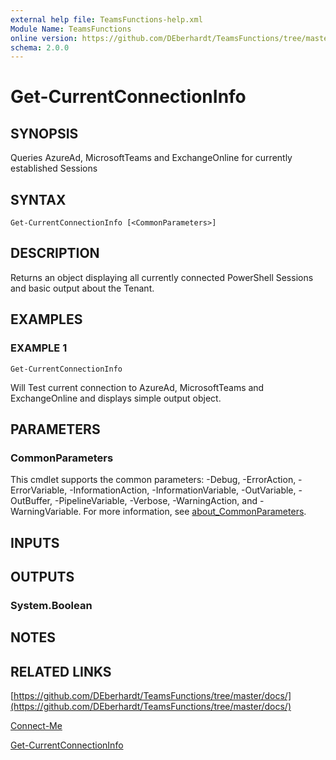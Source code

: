 ```yaml
---
external help file: TeamsFunctions-help.xml
Module Name: TeamsFunctions
online version: https://github.com/DEberhardt/TeamsFunctions/tree/master/docs/
schema: 2.0.0
---
```


# Get-CurrentConnectionInfo

## SYNOPSIS
Queries AzureAd, MicrosoftTeams and ExchangeOnline for currently established Sessions

## SYNTAX

```
Get-CurrentConnectionInfo [<CommonParameters>]
```

## DESCRIPTION
Returns an object displaying all currently connected PowerShell Sessions and basic output about the Tenant.

## EXAMPLES

### EXAMPLE 1
```
Get-CurrentConnectionInfo
```

Will Test current connection to AzureAd, MicrosoftTeams and ExchangeOnline and displays simple output object.

## PARAMETERS

### CommonParameters
This cmdlet supports the common parameters: -Debug, -ErrorAction, -ErrorVariable, -InformationAction, -InformationVariable, -OutVariable, -OutBuffer, -PipelineVariable, -Verbose, -WarningAction, and -WarningVariable. For more information, see [about_CommonParameters](http://go.microsoft.com/fwlink/?LinkID=113216).

## INPUTS

## OUTPUTS

### System.Boolean
## NOTES

## RELATED LINKS

[https://github.com/DEberhardt/TeamsFunctions/tree/master/docs/](https://github.com/DEberhardt/TeamsFunctions/tree/master/docs/)

[Connect-Me]()

[Get-CurrentConnectionInfo]()

